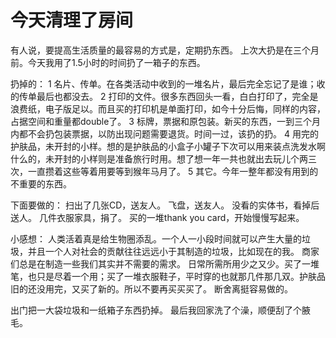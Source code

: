 # 今天清理了房间


有人说，要提高生活质量的最容易的方式是，定期扔东西。
上次大扔是在三个月前。今天我用了1.5小时的时间扔了一箱子的东西。

扔掉的：
1 名片、传单。在各类活动中收到的一堆名片，最后完全忘记了是谁；收的传单最后也都没去。
2 打印的文件。很多东西回头一看，白白打印了，完全是浪费纸，电子版足以。而且买的打印机是单面打印，如今十分后悔，同样的内容，占据空间和重量都double了。
3 标牌，票据和原包装。新买的东西，一到三个月内都不会扔包装票据，以防出现问题需要退货。时间一过，该扔的扔。
4 用完的护肤品，未开封的小样。想的是护肤品的小盒子小罐子下次可以用来装点洗发水啊什么的，未开封的小样则是准备旅行时用。想了想一年一共也就出去玩儿个两三次，一直攒着这些等着用要等到猴年马月了。
5 其它。今年一整年都没有用到的不重要的东西。

下面要做的：
扫出了几张CD，送友人。
飞盘，送友人。
没看的实体书，看掉后送人。
几件衣服家具，捐了。
买的一堆thank you card，开始慢慢写起来。

小感想：
人类活着真是给生物圈添乱。一个人一小段时间就可以产生大量的垃圾，并且一个人对社会的贡献往往远远小于其制造的垃圾，比如现在的我。
商家们总是在制造一些我们其实并不需要的需求。
日常所需所用少之又少。买了一堆笔，也只是尽着一个用；买了一堆衣服鞋子，平时穿的也就那几件那几双。护肤品旧的还没用完，又买了新的。所以不要再买买买了。
断舍离挺容易做的。

出门把一大袋垃圾和一纸箱子东西扔掉。
最后我回家洗了个澡，顺便刮了个腋毛。

